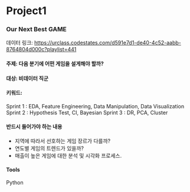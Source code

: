 # Project1 

### Our Next Best GAME

데이터 링크: https://urclass.codestates.com/d591e7d1-de40-4c52-aabb-8764804d000c?playlist=441

#### 주제: 다음 분기에 어떤 게임을 설게해야 할까?

#### 대상: 비데이터 직군 

#### 키워드: 
Sprint 1 : EDA, Feature Engineering, Data Manipulation, Data Visualization
Sprint 2 : Hypothesis Test, CI, Bayesian
Sprint 3 : DR, PCA, Cluster

#### 반드시 들어가야 하는 내용
- 지역에 따라서 선호하는 게임 장르가 다를까?
- 연도별 게임의 트렌드가 있을까?
- 매출이 높은 게임에 대한 분석 및 시각화 프로세스. 

#### Tools
Python

